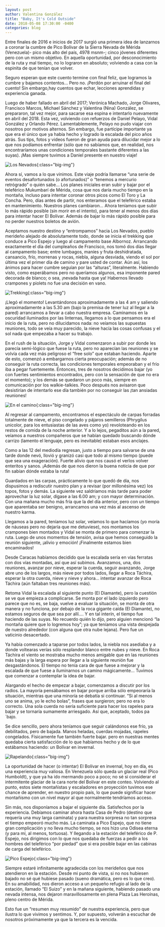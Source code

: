 ```yaml
---
layout: post
author: Valentina González
title: "Baby, It's Cold Outside"
date: 2018-05-08 17:30:00 -0400
categories: blog
---
```


Entre finales de 2016 e inicios de 2017 surgió una primera idea de lanzarnos a coronar la cumbre de Pico Bolívar de la Sierra Nevada de Mérida (Venezuela)- pico más alto del país, 4978 msnm-; cinco jóvenes diferentes pero con un mismo objetivo. En aquella oportunidad, por desconocimiento de la ruta y mal tiempo, no lo lograron en absoluto; volviendo a casa con la espinita de que tenían que volver.

Seguro esperan que este cuento termine con final feliz, que logramos la cumbre y bajamos contentos… Pero no. ¡Perdón por arruinar el final del cuento! Sin embargo,hay cuentos que echar, lecciones aprendidas y experiencia ganada.

Luego de haber fallado en abril del 2017; Verónica Machado, Jorge Olivares, Francisco Marcos, Michael Sánchez y Valentina (Nina) González, se prepararon, tal vez mejor, para sacarse esa espina e intentarlo nuevamente en abril del 2018. Esta vez, volviendo con refuerzos de Daniel Pelayo, Vidal González y Orlando Pérez. Lamentablemente, Pelayo no pudo viajar con nosotros por motivos alternos. Sin embargo, fue partícipe importante ya que era el único que ya había hecho y logrado la escalada del pico años atrás. Sus tips, fotos y videos fueron de gran ayuda para dilucidar mejor a lo que nos podíamos enfrentar (sólo que no sabíamos que, en realidad, nos encontraríamos unas condiciones temporales bastante diferentes a las suyas). ¡Mas siempre tuvimos a Daniel presente en nuestro viaje!

![Los Nevados](http://gdurl.com/28C6){:class="big-img"}

<!--more-->

Ahora sí, vamos a lo que vinimos. Este viaje podría llamarse “una serie de eventos desafortunados (o afortunados)” o “tenemos a mercurio retrógrado” o quién sabe... Los planes iniciales eran subir y bajar por el teleférico Mukumbarí de Mérida, cosa que nos daría mucho tiempo en la montaña, incluso para intentar coronar otros picos como El Toro y La Concha. Pero, días antes de partir, nos enteramos que el teleférico estaba en mantenimiento. Nuestros planes cambiaron… Ahora teníamos que subir lo más rápido posible (sin morir en el intento), para tener al menos dos días para intentar hacer El Bolívar. Además de bajar lo más rápido posible para no perder nuestros boletos de avión.

Aceptamos nuestro destino y “entrompamos” hacia Los Nevados, pueblo merideño alejado de absolutamente todo, donde se inicia el trekking que conduce a Pico Espejo y luego al campamento base Albornoz. Arrancando exactamente el día del cumpleaños de Francisco, nos tomó dos días llegar al campamento base; entre lumbagos, maníes y fruta deshidratada, cansancio, frío, morrenas y rocas, niebla, alguna desviada, viendo el sol por última vez el primer día de camino y pare usted de contar. Aún así, los ánimos para hacer cumbre seguían por las “alturas”, literalmente. Habiendo visto, como esperábamos pero no queríamos algunos, esa imponente pared decorada de blanco; o sea, ¡nevada hasta que ya! Habernos llevado crampones y piolets no fue una decisión en vano.

![Trekking](http://gdurl.com/EJko){:class="big-img"}

¡Llegó el momento! Levantándonos aproximadamente a las 4 am y saliendo aproximadamente a las 5.30 am (bajo la premisa de tener luz al llegar a la pared) arrancamos a llevar a cabo nuestra empresa. Caminamos en la oscuridad iluminados por las linternas, llegamos a lo que pensamos era el inicio de la ruta, pero no dilucidamos nada: no veíamos las supuestas reuniones, todo se veía muy parecido, la nieve hacía las cosas confusas y el sol nada que empezaba a hacer su trabajo. 

En el rush de la situación, Jorge y Vidal comenzaron a subir por donde les parecía semi-lógico que fuese la ruta, pero no aparecían las reuniones y se volvía cada vez más peligroso el “free solo” que estaban haciendo. Aparte de esto, comenzó a embargarnos cierta preocupación; además de no conseguir la ruta correcta, las condiciones temporales empeoraban y el frío iba a pegar fuertemente. Entonces, tres de nosotros decidimos bajar (yo con fuertes sentimientos encontrados, pero con la sensación de que no era el momento); y los demás se quedaron un poco más, siempre en comunicación por los walkie-talkies. Poco después nos avisaron que desistirían de intentarlo ese día también por no conseguir las ¡tan ansiadas reuniones!

![En el camino](http://gdurl.com/UJsb){:class="big-img"}

Al regresar al campamento, encontramos el espectáculo de carpas forradas totalmente de nieve, el piso congelado y pájaros semilleros (Phrygilus unicolor, para los entusiastas de las aves como yo) revoloteando en los restos de comida de la noche anterior. Y a lo lejos, pegaditos aún a la pared, veíamos a nuestros compañeros que se habían quedado buscando dónde carrizo (lamento el lenguaje, pero es inevitable) estaban esos anclajes.

Como a las 12 del mediodía regresan, justo a tiempo para salvarse de una tarde donde nevó, llovió y granizó casi que todo al mismo tiempo (puede que sea una exageración). Fuerte alivio que nos causó el verlos volver enteritos y sanos. ¡Además de que nos dieron la buena noticia de que por fin sabían dónde estaba la ruta! 

Guardados en las carpas, prácticamente lo que quedó de día, nos dispusimos a rediscutir nuestro plan y a revisar (por millonésima vez) los topos, fotos y demás. La siguiente vez saldríamos más tarde para poder aprovechar la luz solar, dígase a las 6.00 am; y con mayor determinación. Con una mañana mucho más fría que la del día anterior, pero con un tiempo que aparentaba ser benigno, arrancamos una vez más al ascenso de nuestro karma.

Llegamos a la pared, teníamos luz solar, veíamos lo que hacíamos (yo moría de náuseas pero no dejaría que me detuviese), nos montamos los crampones bien montados y Vidal se monta de primero para comenzar la ruta. Luego de unos momentos de tensión, avisa que hemos conseguido la reunión siguiente, ¡alivio y emoción! ¡Finalmente estamos bien encaminados!

Desde Caracas habíamos decidido que la escalada sería en vías ferratas con dos vías montadas, así que así subimos. Avanzamos, una, dos reuniones, avanzar por nieve, esperar la cuerda, seguir avanzando, Jorge abre uno de los largos, más nieve por todos lados, llegar a Roca Táchira, esperar la otra cuerda, nieve y nieve y ahora… intentar avanzar de Roca Táchira (aún faltaban tres reuniones más).

Retoma Vidal la escalada al siguiente punto (El Diamante), pero la cuestión se ve que empieza a complicarse. Se monta por el lado izquierdo pero parece que no es, se baja, vuelve a evaluar la situación, se monta de otra manera y no funciona, por debajo de la roca gigante caída (El Diamante), no estamos seguros de que sea por allí…. Y en tal interín, el tiempo fue haciendo de las suyas. No recuerdo quién lo dijo, pero alguien mencionó “la montaña quiere que lo logremos hoy”; ya que teníamos una vista despejada de nuestro alrededor (con alguna que otra nube lejana). Pero fue un vaticinio desacertado.

Ya había comenzado a taparse por todos lados, la niebla nos asediaba y a donde voltearas verías sólo resplandor blanco entre nubes y nieve. En Roca Táchira el viento se mostraba mucho menos amigable que en las reuniones más bajas y la larga espera por llegar a la siguiente reunión fue desgastándonos. El tiempo no tenía cara de que fuese a mejorar y la escalada de que fuese a iluminarnos un camino mágicamente… Tuvimos que comenzar a contemplar la idea de bajar.

Alargando el hecho de empezar a bajar, comenzamos a discutir por los radios. La mayoría pensábamos en bajar porque arriba sólo empeoraría la situación, mientras que una minoría se debatía si continuar. “Si al menos uno se anima, yo le echo bolas”, frases que surgieron; pero no era lo correcto. Una sola cuerda no sería suficiente para hacer los rapeles para bajar y se tornaría sumamente arriesgado. Así que, aceptado, todos pa´bajo.

Se dice sencillo, pero ahora teníamos que seguir calándonos ese frío, ya debilitados, pero de bajada. Manos heladas, cuerdas mojadas, rapeles congelados. Físicamente fue también fuerte bajar. pero en nuestras mentes quedaba cierta satisfacción de lo que habíamos hecho y de lo que estábamos haciendo: un Bolívar en invernal.

![Rapelando](http://gdurl.com/EThM){:class="big-img"}

La oportunidad de hacer (o intentar) El Bolívar en invernal, hoy en día, es una experiencia muy valiosa. En Venezuela sólo queda un glaciar real (Pico Humboldt), y que ya ha ido mermando poco a poco; no sé si considerar el intermitente glaciar de la cara norte del Bolívar en este conteo. Volviendo al punto, estos siete montañistas y escaladores en proyección tuvimos ese chance de aprender, en nuestro propio país, lo que puede significar hacer montañismo con un nivel mayor al que normalmente tendríamos acceso.
    
Sin más, nos disponíamos a bajar el siguiente día. Satisfechos por la experiencia. Debíamos caminar ahora hasta Casa de Pedro (destino que requería una muy larga caminata) y para nuestra sorpresa no tan sorpresa el tiempo empeoró mucho más. La caminata a Pico Espejo, que no tiene gran complicación y no lleva mucho tiempo, se nos hizo una Odisea eterna (y para mí, al menos, tortuosa). Y llegando a la estación del teleférico de P. Espejo, nos dirigimos con lo que nos quedaba de fuerzas a pedir a los hombres del teleférico “por piedad” que si era posible bajar en las cabinas de carga del teleférico.

![Pico Espejo](http://gdurl.com/Aksa){:class="big-img"}

Siempre estaré infinitamente agradecida con los merideños que nos atendieron en la estación. Desde mi punto de vista, si no nos hubiesen bajado no sé qué hubiese pasado (sueno dramática, pero es lo que creo). En su amabilidad, nos dieron acceso a un pequeño refugio al lado de la estación, llamado “El Suizo” y en la mañana siguiente, habiendo pasado una nevada intensa, nos dejaron maravillosamente en plena Plaza Las Heroínas, pleno centro de Mérida.

Esto fue un “resumen muy resumido” de nuestra experiencia, pero que ilustra lo que vivimos y sentimos. Y, por supuesto, volverán a escuchar de nosotros próximamente ya que la tercera es la vencida.    

